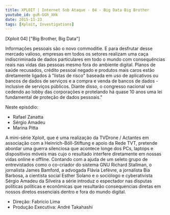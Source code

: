 ```yaml
---
title: XPLOIT | Internet Sob Ataque - 04 - Big Data Big Brother
youtube_id: guR-GGh_XHk
date: 2015-11-23
tags: [Xploit, Investigations]
---
```


[Xploit 04] ["Big Brother, Big Data"] 

Informações pessoais são o novo commoditie. E para desfrutar desse mercado valioso, empresas em todos os setores realizam uma caça indiscriminada de dados particulares em todo o mundo com consequências reais nas vidas das pessoas mesmo fora do ambiente digital. Planos de saúde recusados, crédito pessoal negado e produtos mais caros estão diretamente ligados à "listas de risco" baseada em uso de aplicativos ou bancos de dados de serviços e a compra e venda de bancos de dados - inclusive de serviços públicos. Diante disso, o congresso nacional vai cedendo ao lobby das corporações e protelando há quase 10 anos uma lei fundamental de proteção de dados pessoais."

Neste episódio:

- Rafael Zanatta
- Sérgio Amadeu
- Marina Pitta

A mini-série Xploit, que é uma realização da TVDrone / Actantes em associação com a Heinrich-Böll-Stiftung e apoio da Rede TVT, pretende abordar uma guerra silenciosa que acontece longe dos PCs, laptops e dispositivos móveis mas cujo o resultado interfere diretamente em nossas vidas online e offline. Contando com a ajuda de um seleto grupo de entrevistados como o co-criador do sistema GNU Richard Stallman, o jornalista James Bamford, a advogada Flávia Lefèvre, a jornalista Bia Barbosa, a cientista social Esther Solano e o sociólogo e cyberativista Sérgio Amadeu da Silveira a série introduz o espectador nas disputas políticas políticas e econômicas que resultarão consequencias diretas em nossos diretos essenciais dentro e fora do mundo digital.

- Direção: Fabrício Lima
- Produção Executiva: André Takahashi

